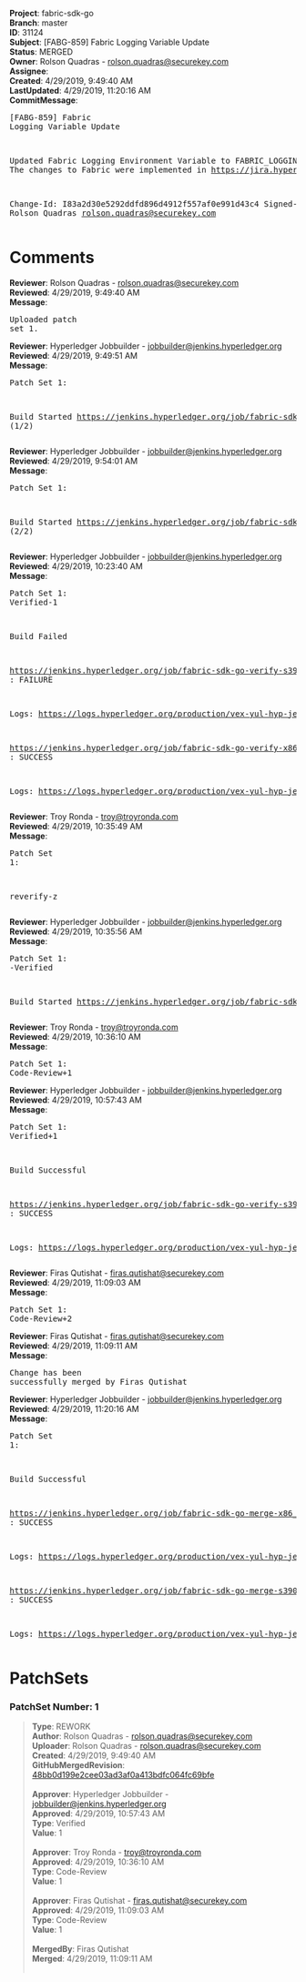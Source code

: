 <strong>Project</strong>: fabric-sdk-go<br><strong>Branch</strong>: master<br><strong>ID</strong>: 31124<br><strong>Subject</strong>: [FABG-859] Fabric Logging Variable Update<br><strong>Status</strong>: MERGED<br><strong>Owner</strong>: Rolson Quadras - rolson.quadras@securekey.com<br><strong>Assignee</strong>:<br><strong>Created</strong>: 4/29/2019, 9:49:40 AM<br><strong>LastUpdated</strong>: 4/29/2019, 11:20:16 AM<br><strong>CommitMessage</strong>:<br><pre>[FABG-859] Fabric Logging Variable Update

Updated Fabric Logging Environment Variable to FABRIC_LOGGING_SPEC. The changes to Fabric were implemented in https://jira.hyperledger.org/browse/FAB-12357.

Change-Id: I83a2d30e5292ddfd896d4912f557af0e991d43c4
Signed-off-by: Rolson Quadras <rolson.quadras@securekey.com>
</pre><h1>Comments</h1><strong>Reviewer</strong>: Rolson Quadras - rolson.quadras@securekey.com<br><strong>Reviewed</strong>: 4/29/2019, 9:49:40 AM<br><strong>Message</strong>: <pre>Uploaded patch set 1.</pre><strong>Reviewer</strong>: Hyperledger Jobbuilder - jobbuilder@jenkins.hyperledger.org<br><strong>Reviewed</strong>: 4/29/2019, 9:49:51 AM<br><strong>Message</strong>: <pre>Patch Set 1:

Build Started https://jenkins.hyperledger.org/job/fabric-sdk-go-verify-s390x/161/ (1/2)</pre><strong>Reviewer</strong>: Hyperledger Jobbuilder - jobbuilder@jenkins.hyperledger.org<br><strong>Reviewed</strong>: 4/29/2019, 9:54:01 AM<br><strong>Message</strong>: <pre>Patch Set 1:

Build Started https://jenkins.hyperledger.org/job/fabric-sdk-go-verify-x86_64/123/ (2/2)</pre><strong>Reviewer</strong>: Hyperledger Jobbuilder - jobbuilder@jenkins.hyperledger.org<br><strong>Reviewed</strong>: 4/29/2019, 10:23:40 AM<br><strong>Message</strong>: <pre>Patch Set 1: Verified-1

Build Failed 

https://jenkins.hyperledger.org/job/fabric-sdk-go-verify-s390x/161/ : FAILURE

Logs: https://logs.hyperledger.org/production/vex-yul-hyp-jenkins-3/fabric-sdk-go-verify-s390x/161

https://jenkins.hyperledger.org/job/fabric-sdk-go-verify-x86_64/123/ : SUCCESS

Logs: https://logs.hyperledger.org/production/vex-yul-hyp-jenkins-3/fabric-sdk-go-verify-x86_64/123</pre><strong>Reviewer</strong>: Troy Ronda - troy@troyronda.com<br><strong>Reviewed</strong>: 4/29/2019, 10:35:49 AM<br><strong>Message</strong>: <pre>Patch Set 1:

reverify-z</pre><strong>Reviewer</strong>: Hyperledger Jobbuilder - jobbuilder@jenkins.hyperledger.org<br><strong>Reviewed</strong>: 4/29/2019, 10:35:56 AM<br><strong>Message</strong>: <pre>Patch Set 1: -Verified

Build Started https://jenkins.hyperledger.org/job/fabric-sdk-go-verify-s390x/162/</pre><strong>Reviewer</strong>: Troy Ronda - troy@troyronda.com<br><strong>Reviewed</strong>: 4/29/2019, 10:36:10 AM<br><strong>Message</strong>: <pre>Patch Set 1: Code-Review+1</pre><strong>Reviewer</strong>: Hyperledger Jobbuilder - jobbuilder@jenkins.hyperledger.org<br><strong>Reviewed</strong>: 4/29/2019, 10:57:43 AM<br><strong>Message</strong>: <pre>Patch Set 1: Verified+1

Build Successful 

https://jenkins.hyperledger.org/job/fabric-sdk-go-verify-s390x/162/ : SUCCESS

Logs: https://logs.hyperledger.org/production/vex-yul-hyp-jenkins-3/fabric-sdk-go-verify-s390x/162</pre><strong>Reviewer</strong>: Firas Qutishat - firas.qutishat@securekey.com<br><strong>Reviewed</strong>: 4/29/2019, 11:09:03 AM<br><strong>Message</strong>: <pre>Patch Set 1: Code-Review+2</pre><strong>Reviewer</strong>: Firas Qutishat - firas.qutishat@securekey.com<br><strong>Reviewed</strong>: 4/29/2019, 11:09:11 AM<br><strong>Message</strong>: <pre>Change has been successfully merged by Firas Qutishat</pre><strong>Reviewer</strong>: Hyperledger Jobbuilder - jobbuilder@jenkins.hyperledger.org<br><strong>Reviewed</strong>: 4/29/2019, 11:20:16 AM<br><strong>Message</strong>: <pre>Patch Set 1:

Build Successful 

https://jenkins.hyperledger.org/job/fabric-sdk-go-merge-x86_64/27/ : SUCCESS

Logs: https://logs.hyperledger.org/production/vex-yul-hyp-jenkins-3/fabric-sdk-go-merge-x86_64/27

https://jenkins.hyperledger.org/job/fabric-sdk-go-merge-s390x/27/ : SUCCESS

Logs: https://logs.hyperledger.org/production/vex-yul-hyp-jenkins-3/fabric-sdk-go-merge-s390x/27</pre><h1>PatchSets</h1><h3>PatchSet Number: 1</h3><blockquote><strong>Type</strong>: REWORK<br><strong>Author</strong>: Rolson Quadras - rolson.quadras@securekey.com<br><strong>Uploader</strong>: Rolson Quadras - rolson.quadras@securekey.com<br><strong>Created</strong>: 4/29/2019, 9:49:40 AM<br><strong>GitHubMergedRevision</strong>: [48bb0d199e2cee03ad3af0a413bdfc064fc69bfe](https://github.com/hyperledger/fabric-sdk-go/commit/48bb0d199e2cee03ad3af0a413bdfc064fc69bfe)<br><br><strong>Approver</strong>: Hyperledger Jobbuilder - jobbuilder@jenkins.hyperledger.org<br><strong>Approved</strong>: 4/29/2019, 10:57:43 AM<br><strong>Type</strong>: Verified<br><strong>Value</strong>: 1<br><br><strong>Approver</strong>: Troy Ronda - troy@troyronda.com<br><strong>Approved</strong>: 4/29/2019, 10:36:10 AM<br><strong>Type</strong>: Code-Review<br><strong>Value</strong>: 1<br><br><strong>Approver</strong>: Firas Qutishat - firas.qutishat@securekey.com<br><strong>Approved</strong>: 4/29/2019, 11:09:03 AM<br><strong>Type</strong>: Code-Review<br><strong>Value</strong>: 1<br><br><strong>MergedBy</strong>: Firas Qutishat<br><strong>Merged</strong>: 4/29/2019, 11:09:11 AM<br><br></blockquote>